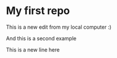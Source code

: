 # My first repo



This is a new edit from my local computer :)


And this is a second example


This is a new line here


